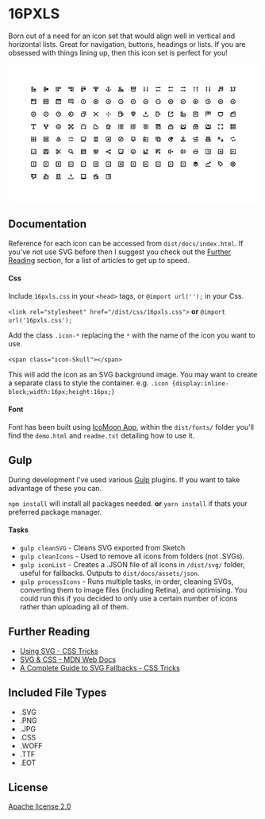# 16PXLS

Born out of a need for an icon set that would align well in vertical and horizontal lists. Great for navigation, buttons, headings or lists. If you are obsessed with things lining up, then this icon set is perfect for you!

![Alt text](/dist/docs/assets/images/readme.png?raw=true "Preview of Icons")

## Documentation

Reference for each icon can be accessed from `dist/docs/index.html`.
If you've not use SVG before then I suggest you check out the [Further Reading](#further-reading) section, for a list of articles to get up to speed.

#### Css

Include `16pxls.css` in your `<head>` tags, or `@import url('');` in your Css.

`<link rel="stylesheet" href="/dist/css/16pxls.css">` **or** `@import url('16pxls.css');`

Add the class `.icon-*` replacing the `*` with the name of the icon you want to use.

`<span class="icon-Skull"></span>`

This will add the icon as an SVG background image. You may want to create a separate class to style the container. e.g. `.icon {display:inline-block;width:16px;height:16px;}`

#### Font

Font has been built using [IcoMoon App](https://icomoon.io/), within the `dist/fonts/` folder you'll find the `demo.html` and `readme.txt` detailing how to use it.

## Gulp

During development I've used various [Gulp](http://gulpjs.com) plugins. If you want to take advantage of these you can.

`npm install` will install all packages needed. **or** `yarn install` if thats your preferred package manager.

#### Tasks

- `gulp cleanSVG` - Cleans SVG exported from Sketch
- `gulp cleanIcons` - Used to remove all icons from folders (not .SVGs).
- `gulp iconList` - Creates a .JSON file of all icons in `/dist/svg/` folder, useful for fallbacks. Outputs to `dist/docs/assets/json`.
- `gulp processIcons` - Runs multiple tasks, in order, cleaning SVGs, converting them to image files (including Retina), and optimising. You could run this if you decided to only use a certain number of icons rather than uploading all of them.

## Further Reading

- [Using SVG - CSS Tricks](https://css-tricks.com/using-svg/)
- [SVG & CSS - MDN Web Docs](https://developer.mozilla.org/en-US/docs/Web/SVG/Tutorial/SVG_and_CSS)
- [A Complete Guide to SVG Fallbacks - CSS Tricks](https://css-tricks.com/a-complete-guide-to-svg-fallbacks/)

## Included File Types

- .SVG
- .PNG
- .JPG
- .CSS
- .WOFF
- .TTF
- .EOT

## License

[Apache license 2.0](https://choosealicense.com/licenses/apache-2.0/)
